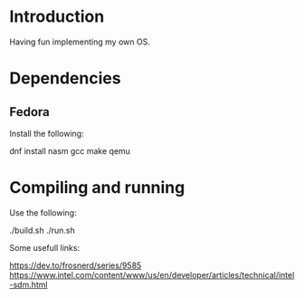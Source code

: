 # Introduction

Having fun implementing my own OS.

# Dependencies

## Fedora

Install the following:

dnf install nasm gcc make qemu

# Compiling and running

Use the following:

  ./build.sh
  ./run.sh




Some usefull links:

https://dev.to/frosnerd/series/9585
https://www.intel.com/content/www/us/en/developer/articles/technical/intel-sdm.html
